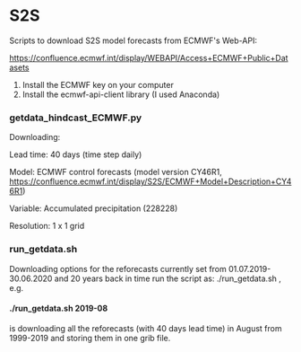 # S2S
Scripts to download S2S model forecasts from ECMWF's Web-API: 

https://confluence.ecmwf.int/display/WEBAPI/Access+ECMWF+Public+Datasets

1) Install the ECMWF key on your computer 
2) Install the ecmwf-api-client library (I used Anaconda)

### getdata_hindcast_ECMWF.py

Downloading:

Lead time: 40 days (time step daily) 

Model: ECMWF control forecasts (model version CY46R1, https://confluence.ecmwf.int/display/S2S/ECMWF+Model+Description+CY46R1) 

Variable: Accumulated precipitation (228228)

Resolution: 1 x 1 grid


### run_getdata.sh

Downloading options for the reforecasts currently set from 01.07.2019-30.06.2020 and 20 years back in time
run the script as: ./run_getdata.sh <year-month> , e.g. 
  #### ./run_getdata.sh 2019-08 
  
  is downloading all the reforecasts (with 40 days lead time) in August from 1999-2019 and storing them in one grib file.
